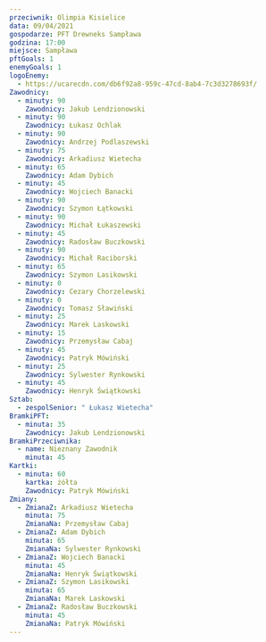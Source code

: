 ```yaml
---
przeciwnik: Olimpia Kisielice
data: 09/04/2021
gospodarze: PFT Drewneks Sampława
godzina: 17:00
miejsce: Sampława
pftGoals: 1
enemyGoals: 1
logoEnemy:
  - https://ucarecdn.com/db6f92a8-959c-47cd-8ab4-7c3d3278693f/
Zawodnicy:
  - minuty: 90
    Zawodnicy: Jakub Lendzionowski
  - minuty: 90
    Zawodnicy: Łukasz Ochlak
  - minuty: 90
    Zawodnicy: Andrzej Podlaszewski
  - minuty: 75
    Zawodnicy: Arkadiusz Wietecha
  - minuty: 65
    Zawodnicy: Adam Dybich
  - minuty: 45
    Zawodnicy: Wojciech Banacki
  - minuty: 90
    Zawodnicy: Szymon Łątkowski
  - minuty: 90
    Zawodnicy: Michał Łukaszewski
  - minuty: 45
    Zawodnicy: Radosław Buczkowski
  - minuty: 90
    Zawodnicy: Michał Raciborski
  - minuty: 65
    Zawodnicy: Szymon Lasikowski
  - minuty: 0
    Zawodnicy: Cezary Chorzelewski
  - minuty: 0
    Zawodnicy: Tomasz Sławiński
  - minuty: 25
    Zawodnicy: Marek Laskowski
  - minuty: 15
    Zawodnicy: Przemysław Cabaj
  - minuty: 45
    Zawodnicy: Patryk Mówiński
  - minuty: 25
    Zawodnicy: Sylwester Rynkowski
  - minuty: 45
    Zawodnicy: Henryk Świątkowski
Sztab:
  - zespolSenior: " Łukasz Wietecha"
BramkiPFT:
  - minuta: 35
    Zawodnicy: Jakub Lendzionowski
BramkiPrzeciwnika:
  - name: Nieznany Zawodnik
    minuta: 45
Kartki:
  - minuta: 60
    kartka: żółta
    Zawodnicy: Patryk Mówiński
Zmiany:
  - ZmianaZ: Arkadiusz Wietecha
    minuta: 75
    ZmianaNa: Przemysław Cabaj
  - ZmianaZ: Adam Dybich
    minuta: 65
    ZmianaNa: Sylwester Rynkowski
  - ZmianaZ: Wojciech Banacki
    minuta: 45
    ZmianaNa: Henryk Świątkowski
  - ZmianaZ: Szymon Lasikowski
    minuta: 65
    ZmianaNa: Marek Laskowski
  - ZmianaZ: Radosław Buczkowski
    minuta: 45
    ZmianaNa: Patryk Mówiński
---
```


